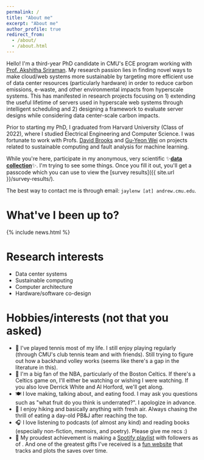 ```yaml
---
permalink: /
title: "About me"
excerpt: "About me"
author_profile: true
redirect_from: 
  - /about/
  - /about.html
---
```


Hello! I'm a third-year PhD candidate in CMU's ECE program working with [Prof. Akshitha Sriraman](https://users.ece.cmu.edu/~asrirama/). My research passion lies in finding novel ways to make cloud/web systems more sustainable by targeting more efficient use of data center resources (particularly hardware) in order to reduce carbon emissions, e-waste, and other environmental impacts from hyperscale systems. This has manifested in research projects focusing on 1) extending the useful lifetime of servers used in hyperscale web systems through intelligent scheduling and 2) designing a framework to evaluate server designs while considering data center-scale carbon impacts.

Prior to starting my PhD, I graduated from Harvard University (Class of 2022), where I studied Electrical Engineering and Computer Science. I was fortunate to work with Profs. [David Brooks](https://www.eecs.harvard.edu/~dbrooks/) and [Gu-Yeon Wei](https://www.eecs.harvard.edu/~gywei/) on projects related to sustainable computing and fault analysis for machine learning.

While you're here, participate in my anonymous, very scientific ✨**<a href="https://forms.gle/NiYerAvgQ5JkidE5A" target="_blank">data collection</a>**✨. I'm trying to see some things. Once you fill it out, you'll get a passcode which you can use to view the [survey results]({{ site.url }}/survey-results/).

The best way to contact me is through email: `jaylenw [at] andrew.cmu.edu`.

What've I been up to?
======
{% include news.html %}

Research interests
======
* Data center systems
* Sustainable computing
* Computer architecture
* Hardware/software co-design

Hobbies/interests (not that you asked)
======
* 🎾 I've played tennis most of my life. I still enjoy playing regularly (through CMU's club tennis team and with friends). Still trying to figure out how a backhand volley works (seems like there's a gap in the literature in this).
* 🏀 I'm a big fan of the NBA, particularly of the Boston Celtics. If there's a Celtics game on, I'll either be watching or wishing I were watching. If you also love Derrick White and Al Horford, we'll get along.
* 🍽️ I love making, talking about, and eating food. I may ask you questions such as "what fruit do you think is underrated?". I apologize in advance.
* 🌲 I enjoy hiking and basically anything with fresh air. Always chasing the thrill of eating a day-old PB&J after reaching the top.
* 🎧 I love listening to podcasts (of almost any kind) and reading books (especially non-fiction, memoirs, and poetry). Please give me recs :)
* 🎵 My proudest achievement is making a [Spotify playlist](https://open.spotify.com/playlist/4XbLl7tRLmlxVxLR08Fxs2) with <span id="playlist-saves"></span> followers<span id="deltas-wrapper" style="display: none;"> (<span id="delta-1d"></span> today, <span id="delta-7d"></span> past week)</span> as of <span id="last-updated"></span>. And one of the greatest gifts I've received is a [fun website](https://isamsiu.github.io/spotify_saves_tracker/) that tracks and plots the saves over time.

<script src="/assets/js/playlist-saves.js"></script>